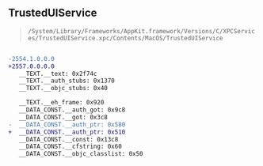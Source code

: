 ## TrustedUIService

> `/System/Library/Frameworks/AppKit.framework/Versions/C/XPCServices/TrustedUIService.xpc/Contents/MacOS/TrustedUIService`

```diff

-2554.1.0.0.0
+2557.0.0.0.0
   __TEXT.__text: 0x2f74c
   __TEXT.__auth_stubs: 0x1370
   __TEXT.__objc_stubs: 0x40

   __TEXT.__eh_frame: 0x920
   __DATA_CONST.__auth_got: 0x9c8
   __DATA_CONST.__got: 0x3c8
-  __DATA_CONST.__auth_ptr: 0x580
+  __DATA_CONST.__auth_ptr: 0x510
   __DATA_CONST.__const: 0x13c8
   __DATA_CONST.__cfstring: 0x60
   __DATA_CONST.__objc_classlist: 0x50

```
